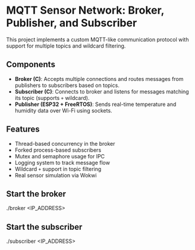 # MQTT Sensor Network: Broker, Publisher, and Subscriber

This project implements a custom MQTT-like communication protocol with support for multiple topics and wildcard filtering.

## Components

- **Broker (C)**: Accepts multiple connections and routes messages from publishers to subscribers based on topics.
- **Subscriber (C)**: Connects to broker and listens for messages matching its topic (supports `+` wildcard).
- **Publisher (ESP32 + FreeRTOS)**: Sends real-time temperature and humidity data over Wi-Fi using sockets.

## Features

- Thread-based concurrency in the broker
- Forked process-based subscribers
- Mutex and semaphore usage for IPC
- Logging system to track message flow
- Wildcard `+` support in topic filtering
- Real sensor simulation via Wokwi

## Start the broker

./broker <IP_ADDRESS> <PORT>

## Start the subscriber

./subscriber <IP_ADDRESS> <PORT> <TOPIC>


